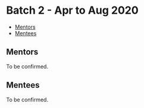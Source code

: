# Batch 2 - Apr to Aug 2020

- [Mentors](#mentors)
- [Mentees](#mentees)

## Mentors

To be confirmed.

## Mentees

To be confirmed.